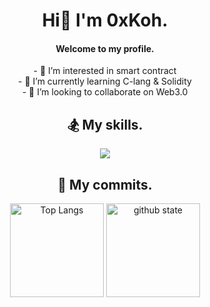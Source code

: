 <h1 align="center">Hi👋 I'm 0xKoh.</h1>
<h4 align="center">Welcome to my profile.</h4>
<p align="middle">
  - 👀 I’m interested in smart contract</br>
  - 🌱 I’m currently learning C-lang & Solidity</br>
  - 💞️ I’m looking to collaborate on Web3.0
</p>
  
<h2 align="center">🏂 My skills.</h2>

<p align="middle">
<img src="https://skillicons.dev/icons?i=c,git,ts,solidity,nodejs,ipfs,react,materialui,discord&theme=dark&perline=10" />
</p>

<h2 align="center">🚴 My commits.</h2>

<p align="middle">
  <img alt="Top Langs" height="150px" src="https://github-readme-stats.vercel.app/api/top-langs/?username=0xkoh&layout=compact&show_icons=true" />
  <img alt="github state" height="150px" src="https://github-readme-stats.vercel.app/api?username=0xkoh&show_icons=true" />
</p>
